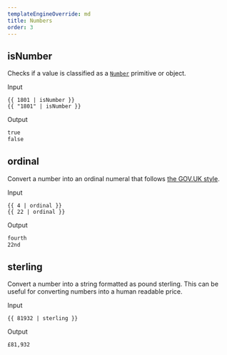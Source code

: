 ```yaml
---
templateEngineOverride: md
title: Numbers
order: 3
---
```


## isNumber

Checks if a value is classified as a [`Number`](https://developer.mozilla.org/en-US/docs/Web/JavaScript/Reference/Global_Objects/Number) primitive or object.

Input

```njk
{{ 1801 | isNumber }}
{{ "1801" | isNumber }}
```

Output

```html
true
false
```

## ordinal

Convert a number into an ordinal numeral that follows [the GOV.UK style](https://www.gov.uk/guidance/style-guide/a-to-z-of-gov-uk-style#ordinal-numbers).

Input

```njk
{{ 4 | ordinal }}
{{ 22 | ordinal }}
```

Output

```html
fourth
22nd
```

## sterling

Convert a number into a string formatted as pound sterling. This can be useful for converting numbers into a human readable price.

Input

```njk
{{ 81932 | sterling }}
```

Output

```html
£81,932
```
